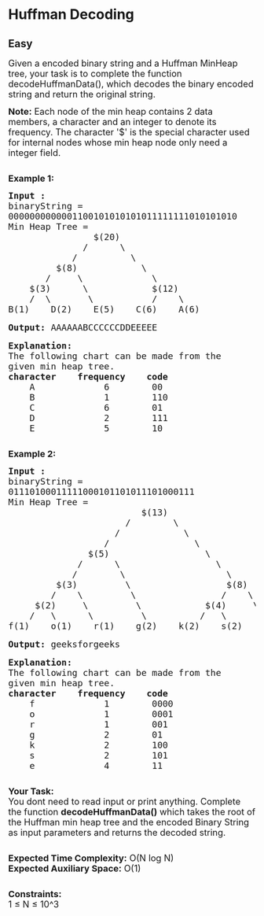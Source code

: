 # Huffman Decoding
## Easy 
<div class="problem-statement">
                <p></p><p><span style="font-size:18px">Given a encoded binary string and a Huffman MinHeap tree, your task is to complete the function decodeHuffmanData(), which decodes the binary encoded string and return the original string.&nbsp;</span></p>

<p><span style="font-size:18px"><strong>Note:</strong> Each node of the min heap contains 2 data members, a character and an integer to denote its frequency. The character '$' is the special character used for internal nodes whose min heap node only need a integer field.</span></p>

<p><br>
<span style="font-size:18px"><strong>Example 1:</strong></span></p>

<pre><span style="font-size:18px"><strong>Input :</strong>
binaryString = 
0000000000001100101010101011111111010101010
Min Heap Tree =  
                $(20)
              /      \
            /          \
         $(8)            \
       /     \             \
    $(3)      \            $(12)
    /  \       \           /    \
B(1)    D(2)    E(5)    C(6)    A(6)</span>

<span style="font-size:18px"><strong>Output:</strong> AAAAAABCCCCCCDDEEEEE</span>

<span style="font-size:18px"><strong>Explanation:</strong>
The following chart can be made from the 
given min heap tree.
<strong>character    frequency    code</strong>
    A             6        00                 
    B             1        110
    C             6        01
    D             2        111    
    E             5        10</span></pre>

<p><br>
<span style="font-size:18px"><strong>Example 2:</strong></span></p>

<pre><span style="font-size:18px"><strong>Input :</strong>
binaryString =
01110100011111000101101011101000111
Min Heap Tree =  
                         $(13)
                      /        \
                    /            \
                  /                \
               $(5)                  \
             /      \                  \
            /        \                   \
         $(3)         \                  $(8)
        /    \         \                /    \
     $(2)     \         \            $(4)     \
    /   \      \         \          /   \      \
f(1)    o(1)    r(1)    g(2)    k(2)    s(2)    e(4)</span>

<span style="font-size:18px"><strong>Output:</strong> geeksforgeeks</span>

<span style="font-size:18px"><strong>Explanation:</strong>
The following chart can be made from the 
given min heap tree.
<strong>character    frequency    code</strong>
    f             1        0000                 
    o             1        0001
    r             1        001
    g             2        01    
    k             2        100
    s             2        101
    e             4        11</span></pre>

<p><br>
<span style="font-size:18px"><strong>Your Task: &nbsp;</strong><br>
You dont need to read input or print anything. Complete the function <strong>decodeHuffmanData()</strong> which takes the root of the Huffman min heap tree and the encoded Binary String as input parameters and returns the decoded string.</span></p>

<p><br>
<span style="font-size:18px"><strong>Expected Time Complexity:</strong> O(N log N)<br>
<strong>Expected Auxiliary Space:</strong> O(1)</span></p>

<p><br>
<span style="font-size:18px"><strong>Constraints:</strong><br>
1 ≤ N ≤ 10^3</span></p>
 <p></p>
            </div>